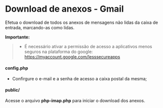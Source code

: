 # Download de anexos - Gmail

Efetua o download de todos os anexos de mensagens não lidas da caixa de entrada, marcando-as como lidas.

**Importante:**

> - É necessário ativar a permissão de acesso a aplicativos menos seguros na plataforma do google: https://myaccount.google.com/lesssecureapps


#### config.php

- Confirgure o e-mail e a senha de acesso a caixa postal da mesma;

#### public/

Acesse o arquivo <strong>php-imap.php</strong> para iniciar o download dos anexos.
